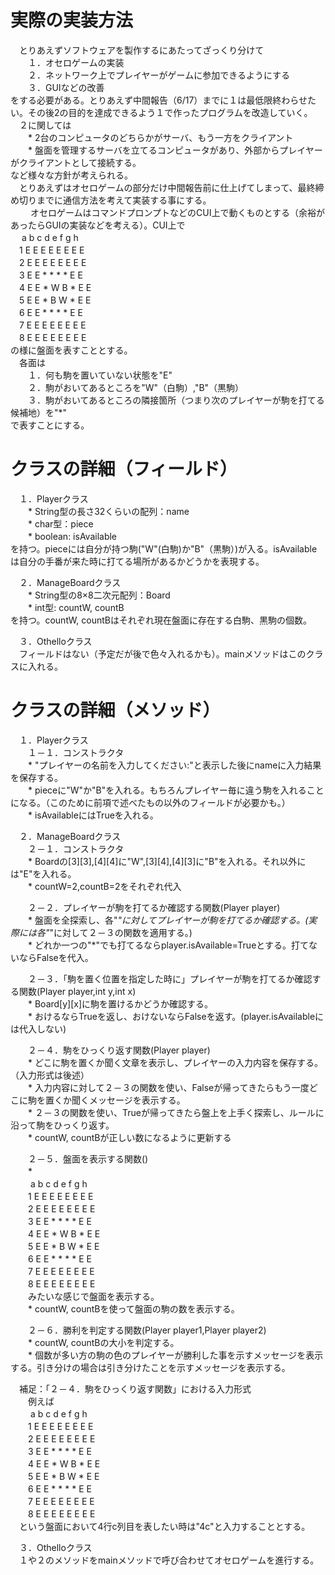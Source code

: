 # 実際の実装方法

　とりあえずソフトウェアを製作するにあたってざっくり分けて <br>
　　１．オセロゲームの実装 <br>
　　２．ネットワーク上でプレイヤーがゲームに参加できるようにする <br>
　　３．GUIなどの改善 <br>
をする必要がある。とりあえず中間報告（6/17）までに１は最低限終わらせたい。その後2の目的を達成できるよう１で作ったプログラムを改造していく。 <br>
　２に関しては <br>
　　* 2台のコンピュータのどちらかがサーバ、もう一方をクライアント <br>
　　* 盤面を管理するサーバを立てるコンピュータがあり、外部からプレイヤーがクライアントとして接続する。 <br>
など様々な方針が考えられる。 <br>
　とりあえずはオセロゲームの部分だけ中間報告前に仕上げてしまって、最終締め切りまでに通信方法を考えて実装する事にする。 <br>
　
　オセロゲームはコマンドプロンプトなどのCUI上で動くものとする（余裕があったらGUIの実装などを考える）。CUI上で <br>
　  a b c d e f g h <br>
　1 E E E E E E E E <br> 
　2 E E E E E E E E <br> 
　3 E E * * * * E E <br> 
　4 E E * W B * E E <br> 
　5 E E * B W * E E <br> 
　6 E E * * * * E E <br> 
　7 E E E E E E E E <br> 
　8 E E E E E E E E <br> 
の様に盤面を表すこととする。 <br>
　各面は <br>
　　１．何も駒を置いていない状態を"E" <br>
　　２．駒がおいてあるところを"W"（白駒）,"B"（黒駒） <br>
　　３．駒がおいてあるところの隣接箇所（つまり次のプレイヤーが駒を打てる候補地）を"*" <br>
で表すことにする。 <br>

# クラスの詳細（フィールド）
　１．Playerクラス <br>
　　* String型の長さ32くらいの配列：name <br>
　　* char型：piece <br>
　　* boolean: isAvailable <br>
を持つ。pieceには自分が持つ駒("W"(白駒)か"B"（黒駒）)が入る。isAvailableは自分の手番が来た時に打てる場所があるかどうかを表現する。 <br>

　２．ManageBoardクラス <br>
　　* String型の8×8二次元配列：Board <br>
　　* int型: countW, countB <br>
を持つ。countW, countBはそれぞれ現在盤面に存在する白駒、黒駒の個数。 <br>

　３．Othelloクラス <br>
　フィールドはない（予定だが後で色々入れるかも）。mainメソッドはこのクラスに入れる。 <br>

# クラスの詳細（メソッド）
　１．Playerクラス <br>
　　１－１．コンストラクタ <br>
　　* "プレイヤーの名前を入力してください:"と表示した後にnameに入力結果を保存する。 <br>
　　* pieceに"W"か"B"を入れる。もちろんプレイヤー毎に違う駒を入れることになる。（このために前項で述べたもの以外のフィールドが必要かも。） <br>
　　* isAvailableにはTrueを入れる。 <br>


　２．ManageBoardクラス <br>
　　２－１．コンストラクタ <br>
　　* Boardの[3][3],[4][4]に"W",[3][4],[4][3]に"B"を入れる。それ以外には"E"を入れる。 <br>
　　* countW=2,countB=2をそれぞれ代入 <br>

　　２－２．プレイヤーが駒を打てるか確認する関数(Player player) <br>
　　* 盤面を全探索し、各"*"に対してプレイヤーが駒を打てるか確認する。(実際には各"*"に対して２－３の関数を適用する。) <br>
　　* どれか一つの"*"でも打てるならplayer.isAvailable=Trueとする。打てないならFalseを代入。 <br>

　　２－３．「駒を置く位置を指定した時に」プレイヤーが駒を打てるか確認する関数(Player player,int y,int x) <br>
　　* Board[y][x]に駒を置けるかどうか確認する。 <br>
　　* おけるならTrueを返し、おけないならFalseを返す。(player.isAvailableには代入しない) <br>

　　２－４．駒をひっくり返す関数(Player player) <br>
　　* どこに駒を置くか聞く文章を表示し、プレイヤーの入力内容を保存する。（入力形式は後述） <br>
　　* 入力内容に対して２－３の関数を使い、Falseが帰ってきたらもう一度どこに駒を置くか聞くメッセージを表示する。 <br>
　　* ２－３の関数を使い、Trueが帰ってきたら盤上を上手く探索し、ルールに沿って駒をひっくり返す。 <br>
　　* countW, countBが正しい数になるように更新する <br>

　　２－５．盤面を表示する関数() <br>
　　*  <br>
　　  a b c d e f g h <br>
　　1 E E E E E E E E <br>
　　2 E E E E E E E E <br> 
　　3 E E * * * * E E <br> 
　　4 E E * W B * E E <br> 
　　5 E E * B W * E E <br> 
　　6 E E * * * * E E <br> 
　　7 E E E E E E E E <br> 
　　8 E E E E E E E E <br>
　　みたいな感じで盤面を表示する。 <br>
　　* countW, countBを使って盤面の駒の数を表示する。 <br>

　　２－６．勝利を判定する関数(Player player1,Player player2) <br>
　　* countW, countBの大小を判定する。 <br>
　　* 個数が多い方の駒の色のプレイヤーが勝利した事を示すメッセージを表示する。引き分けの場合は引き分けたことを示すメッセージを表示する。 <br>

　補足：「２－４．駒をひっくり返す関数」における入力形式 <br>
　　例えば <br>
　　  a b c d e f g h <br>
　　1 E E E E E E E E <br>
　　2 E E E E E E E E <br> 
　　3 E E * * * * E E <br> 
　　4 E E * W B * E E <br> 
　　5 E E * B W * E E <br> 
　　6 E E * * * * E E <br> 
　　7 E E E E E E E E <br> 
　　8 E E E E E E E E <br>
　という盤面において4行c列目を表したい時は"4c"と入力することとする。 <br>

　３．Othelloクラス <br>
　１や２のメソッドをmainメソッドで呼び合わせてオセロゲームを進行する。 <br>
　